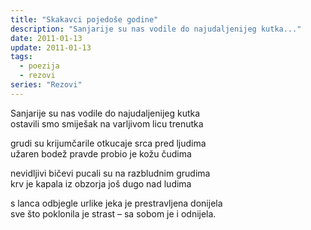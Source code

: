 ```yaml
---
title: "Skakavci pojedoše godine"
description: "Sanjarije su nas vodile do najudaljenijeg kutka..."
date: 2011-01-13
update: 2011-01-13
tags:
  - poezija
  - rezovi
series: "Rezovi"
---
```


Sanjarije su nas vodile do najudaljenijeg kutka  
ostavili smo smiješak na varljivom licu trenutka

grudi su krijumčarile otkucaje srca pred ljudima  
užaren bodež pravde probio je kožu čudima

nevidljivi bičevi pucali su na razbludnim grudima  
krv je kapala iz obzorja još dugo nad ludima

s lanca odbjegle urlike jeka je prestravljena donijela  
sve što poklonila je strast – sa sobom je i odnijela.
